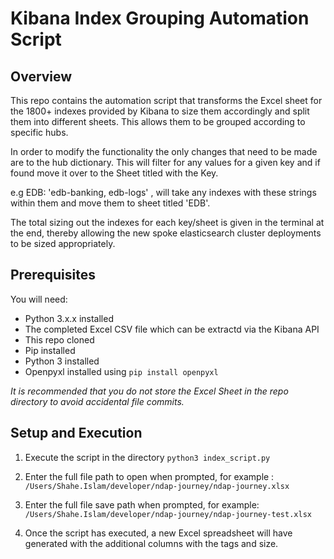 # Kibana Index Grouping Automation Script

## Overview
This repo contains the automation script that transforms the Excel sheet for the 1800+ indexes provided by Kibana to size them accordingly and split them into different sheets. This allows them to be grouped according to specific hubs.

In order to modify the functionality the only changes that need to be made are to the hub dictionary. This will filter for any values for a given key and if found move it over to the Sheet titled with the Key.

e.g EDB: 'edb-banking, edb-logs' , will take any indexes with these strings within them and move them to sheet titled 'EDB'.

The total sizing out the indexes for each key/sheet is given in the terminal at the end, thereby allowing the new spoke elasticsearch cluster deployments to be sized appropriately.



## Prerequisites
You will need:
* Python 3.x.x installed
* The completed Excel CSV file which can be extractd via the Kibana API
* This repo cloned
* Pip installed
* Python 3 installed
* Openpyxl installed using ```pip install openpyxl```

*It is recommended that you do not store the Excel Sheet in the repo directory to avoid accidental file commits.*

## Setup and Execution
1. Execute the script in the directory
    ```python3 index_script.py```

1. Enter the full file path to open when prompted, for example :
    ```/Users/Shahe.Islam/developer/ndap-journey/ndap-journey.xlsx```

1. Enter the full file save path when prompted, for example:
    ```/Users/Shahe.Islam/developer/ndap-journey/ndap-journey-test.xlsx```

4. Once the script has executed, a new Excel spreadsheet will have generated with the additional columns with the tags and size.